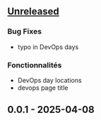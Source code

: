 <a name="unreleased"></a>
## [Unreleased]

### Bug Fixes
- typo in DevOps days

### Fonctionnalités
- DevOps day locations
- devops page title


<a name="0.0.1"></a>
## 0.0.1 - 2025-04-08

[Unreleased]: https://github.com/xschahl/Devops-CDA24-25/compare/0.0.1...HEAD

